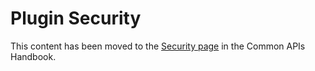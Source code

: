 # Plugin Security

This content has been moved to the [Security page](https://developer.wordpress.org/apis/security/) in the Common APIs Handbook.